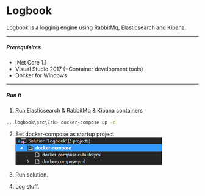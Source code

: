 # Logbook

Logbook is a logging engine using RabbitMq, Elasticsearch and Kibana.

----------

##### Prerequisites
 
  - .Net Core 1.1
  - Visual Studio 2017 (+Container development tools)
  - Docker for Windows

----------

##### Run it
 
1. Run Elasticsearch & RabbitMq & Kibana containers
```sh
...logbook\src\Erk> docker-compose up -d
```
 
2. Set docker-compose as startup project  
![N|Solid](./res/docker-compose-startup.png?raw=true)
 
3. Run solution.
 
4. Log stuff.
